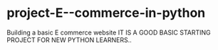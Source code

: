 # project-E--commerce-in-python
Building a basic E commerce website
IT IS A GOOD BASIC STARTING PROJECT FOR NEW PYTHON LEARNERS..
